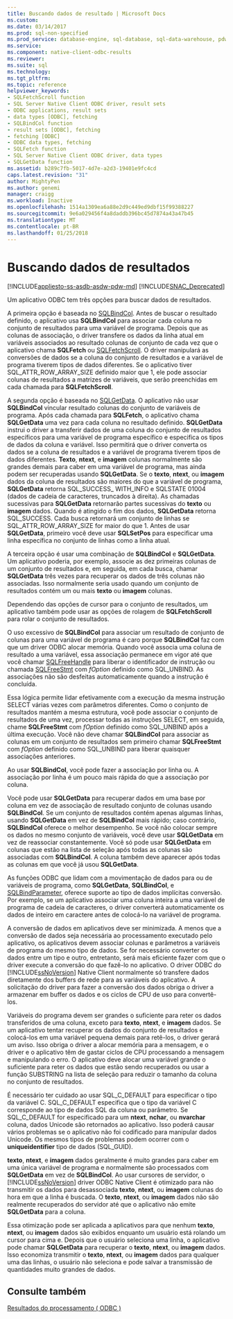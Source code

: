 ```yaml
---
title: Buscando dados de resultado | Microsoft Docs
ms.custom: 
ms.date: 03/14/2017
ms.prod: sql-non-specified
ms.prod_service: database-engine, sql-database, sql-data-warehouse, pdw
ms.service: 
ms.component: native-client-odbc-results
ms.reviewer: 
ms.suite: sql
ms.technology: 
ms.tgt_pltfrm: 
ms.topic: reference
helpviewer_keywords:
- SQLFetchScroll function
- SQL Server Native Client ODBC driver, result sets
- ODBC applications, result sets
- data types [ODBC], fetching
- SQLBindCol function
- result sets [ODBC], fetching
- fetching [ODBC]
- ODBC data types, fetching
- SQLFetch function
- SQL Server Native Client ODBC driver, data types
- SQLGetData function
ms.assetid: b289c7fb-5017-4d7e-a2d3-19401e9fc4cd
caps.latest.revision: "31"
author: MightyPen
ms.author: genemi
manager: craigg
ms.workload: Inactive
ms.openlocfilehash: 1514a1309ea6a88e2d9c449ed9dbf15f99388227
ms.sourcegitcommit: 9e6a029456f4a8daddb396bc45d7874a43a47b45
ms.translationtype: MT
ms.contentlocale: pt-BR
ms.lasthandoff: 01/25/2018
---
```

# <a name="fetching-result-data"></a>Buscando dados de resultados
[!INCLUDE[appliesto-ss-asdb-asdw-pdw-md](../../includes/appliesto-ss-asdb-asdw-pdw-md.md)]
[!INCLUDE[SNAC_Deprecated](../../includes/snac-deprecated.md)]

  Um aplicativo ODBC tem três opções para buscar dados de resultados.  
  
 A primeira opção é baseada no [SQLBindCol](../../relational-databases/native-client-odbc-api/sqlbindcol.md). Antes de buscar o resultado definido, o aplicativo usa **SQLBindCol** para associar cada coluna no conjunto de resultados para uma variável de programa. Depois que as colunas de associação, o driver transfere os dados da linha atual em variáveis associados ao resultado colunas de conjunto de cada vez que o aplicativo chama **SQLFetch** ou [SQLFetchScroll](../../relational-databases/native-client-odbc-api/sqlfetchscroll.md). O driver manipulará as conversões de dados se a coluna do conjunto de resultados e a variável de programa tiverem tipos de dados diferentes. Se o aplicativo tiver SQL_ATTR_ROW_ARRAY_SIZE definido maior que 1, ele pode associar colunas de resultados a matrizes de variáveis, que serão preenchidas em cada chamada para **SQLFetchScroll**.  
  
 A segunda opção é baseada no [SQLGetData](../../relational-databases/native-client-odbc-api/sqlgetdata.md). O aplicativo não usar **SQLBindCol** vincular resultado colunas do conjunto de variáveis de programa. Após cada chamada para **SQLFetch**, o aplicativo chama **SQLGetData** uma vez para cada coluna no resultado definido. **SQLGetData** instrui o driver a transferir dados de uma coluna do conjunto de resultados específicos para uma variável de programa específico e especifica os tipos de dados da coluna e variável. Isso permitirá que o driver converta os dados se a coluna de resultados e a variável de programa tiverem tipos de dados diferentes. **Texto**, **ntext**, e **imagem** colunas normalmente são grandes demais para caber em uma variável de programa, mas ainda podem ser recuperadas usando **SQLGetData**. Se o **texto**, **ntext**, ou **imagem** dados da coluna de resultados são maiores do que a variável de programa, **SQLGetData** retorna SQL_SUCCESS_ WITH_INFO e SQLSTATE 01004 (dados de cadeia de caracteres, truncados à direita). As chamadas sucessivas para **SQLGetData** retornarão partes sucessivas do **texto** ou **imagem** dados. Quando é atingido o fim dos dados, **SQLGetData** retorna SQL_SUCCESS. Cada busca retornará um conjunto de linhas se SQL_ATTR_ROW_ARRAY_SIZE for maior do que 1. Antes de usar **SQLGetData**, primeiro você deve usar **SQLSetPos** para especificar uma linha específica no conjunto de linhas como a linha atual.  
  
 A terceira opção é usar uma combinação de **SQLBindCol** e **SQLGetData**. Um aplicativo poderia, por exemplo, associe as dez primeiras colunas de um conjunto de resultados e, em seguida, em cada busca, chamar **SQLGetData** três vezes para recuperar os dados de três colunas não associadas. Isso normalmente seria usado quando um conjunto de resultados contém um ou mais **texto** ou **imagem** colunas.  
  
 Dependendo das opções de cursor para o conjunto de resultados, um aplicativo também pode usar as opções de rolagem de **SQLFetchScroll** para rolar o conjunto de resultados.  
  
 O uso excessivo de **SQLBindCol** para associar um resultado de conjunto de colunas para uma variável de programa é caro porque **SQLBindCol** faz com que um driver ODBC alocar memória. Quando você associa uma coluna de resultado a uma variável, essa associação permanece em vigor até que você chamar [SQLFreeHandle](../../relational-databases/native-client-odbc-api/sqlfreehandle.md) para liberar o identificador de instrução ou chamada [SQLFreeStmt](../../relational-databases/native-client-odbc-api/sqlfreestmt.md) com *fOption* definido como SQL_UNBIND. As associações não são desfeitas automaticamente quando a instrução é concluída.  
  
 Essa lógica permite lidar efetivamente com a execução da mesma instrução SELECT várias vezes com parâmetros diferentes. Como o conjunto de resultados mantém a mesma estrutura, você pode associar o conjunto de resultados de uma vez, processar todas as instruções SELECT, em seguida, chame **SQLFreeStmt** com *fOption* definido como SQL_UNBIND após a última execução. Você não deve chamar **SQLBindCol** para associar as colunas em um conjunto de resultados sem primeiro chamar **SQLFreeStmt** com *fOption* definido como SQL_UNBIND para liberar quaisquer associações anteriores.  
  
 Ao usar **SQLBindCol**, você pode fazer a associação por linha ou. A associação por linha é um pouco mais rápida do que a associação por coluna.  
  
 Você pode usar **SQLGetData** para recuperar dados em uma base por coluna em vez de associação de resultado conjunto de colunas usando **SQLBindCol**. Se um conjunto de resultados contém apenas algumas linhas, usando **SQLGetData** em vez de **SQLBindCol** mais rápido; caso contrário, **SQLBindCol** oferece o melhor desempenho. Se você não colocar sempre os dados no mesmo conjunto de variáveis, você deve usar **SQLGetData** em vez de reassociar constantemente. Você só pode usar **SQLGetData** em colunas que estão na lista de seleção após todas as colunas são associadas com **SQLBindCol**. A coluna também deve aparecer após todas as colunas em que você já usou **SQLGetData**.  
  
 As funções ODBC que lidam com a movimentação de dados para ou de variáveis de programa, como **SQLGetData**, **SQLBindCol**, e [SQLBindParameter](../../relational-databases/native-client-odbc-api/sqlbindparameter.md), oferece suporte ao tipo de dados implícitas conversão. Por exemplo, se um aplicativo associar uma coluna inteira a uma variável de programa de cadeia de caracteres, o driver converterá automaticamente os dados de inteiro em caractere antes de colocá-lo na variável de programa.  
  
 A conversão de dados em aplicativos deve ser minimizada. A menos que a conversão de dados seja necessária ao processamento executado pelo aplicativo, os aplicativos devem associar colunas e parâmetros a variáveis de programa do mesmo tipo de dados. Se for necessário converter os dados entre um tipo e outro, entretanto, será mais eficiente fazer com que o driver execute a conversão do que fazê-lo no aplicativo. O driver ODBC do [!INCLUDE[ssNoVersion](../../includes/ssnoversion-md.md)] Native Client normalmente só transfere dados diretamente dos buffers de rede para as variáveis do aplicativo. A solicitação do driver para fazer a conversão dos dados obriga o driver a armazenar em buffer os dados e os ciclos de CPU de uso para convertê-los.  
  
 Variáveis do programa devem ser grandes o suficiente para reter os dados transferidos de uma coluna, exceto para **texto**, **ntext**, e **imagem** dados. Se um aplicativo tentar recuperar os dados do conjunto de resultados e colocá-los em uma variável pequena demais para retê-los, o driver gerará um aviso. Isso obriga o driver a alocar memória para a mensagem, e o driver e o aplicativo têm de gastar ciclos de CPU processando a mensagem e manipulando o erro. O aplicativo deve alocar uma variável grande o suficiente para reter os dados que estão sendo recuperados ou usar a função SUBSTRING na lista de seleção para reduzir o tamanho da coluna no conjunto de resultados.  
  
 É necessário ter cuidado ao usar SQL_C_DEFAULT para especificar o tipo da variável C. SQL_C_DEFAULT especifica que o tipo da variável C corresponde ao tipo de dados SQL da coluna ou parâmetro. Se SQL_C_DEFAULT for especificado para um **ntext**, **nchar**, ou **nvarchar** coluna, dados Unicode são retornados ao aplicativo. Isso poderá causar vários problemas se o aplicativo não foi codificado para manipular dados Unicode. Os mesmos tipos de problemas podem ocorrer com o **uniqueidentifier** tipo de dados (SQL_GUID).  
  
 **texto**, **ntext**, e **imagem** dados geralmente é muito grandes para caber em uma única variável de programa e normalmente são processados com **SQLGetData** em vez de **SQLBindCol**. Ao usar cursores de servidor, o [!INCLUDE[ssNoVersion](../../includes/ssnoversion-md.md)] driver ODBC Native Client é otimizado para não transmitir os dados para desassociada **texto**, **ntext**, ou **imagem** colunas do hora em que a linha é buscada. O **texto**, **ntext**, ou **imagem** dados não são realmente recuperados do servidor até que o aplicativo não emite **SQLGetData** para a coluna.  
  
 Essa otimização pode ser aplicada a aplicativos para que nenhum **texto**, **ntext**, ou **imagem** dados são exibidos enquanto um usuário está rolando um cursor para cima e. Depois que o usuário seleciona uma linha, o aplicativo pode chamar **SQLGetData** para recuperar o **texto**, **ntext**, ou **imagem** dados. Isso economiza transmitir o **texto**, **ntext**, ou **imagem** dados para qualquer uma das linhas, o usuário não seleciona e pode salvar a transmissão de quantidades muito grandes de dados.  
  
## <a name="see-also"></a>Consulte também  
 [Resultados do processamento &#40; ODBC &#41;](../../relational-databases/native-client-odbc-results/processing-results-odbc.md)  
  
  
